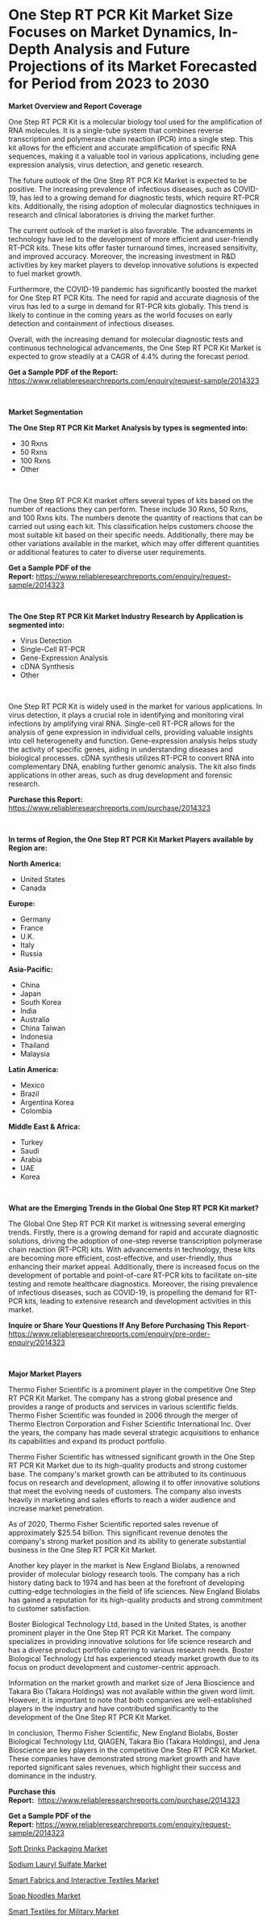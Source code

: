 <p><h1>One Step RT PCR Kit Market Size Focuses on Market Dynamics, In-Depth Analysis and Future Projections of its Market Forecasted for Period from 2023 to 2030</h1></p><p><strong>Market Overview and Report Coverage</strong></p>
<p><p>One Step RT PCR Kit is a molecular biology tool used for the amplification of RNA molecules. It is a single-tube system that combines reverse transcription and polymerase chain reaction (PCR) into a single step. This kit allows for the efficient and accurate amplification of specific RNA sequences, making it a valuable tool in various applications, including gene expression analysis, virus detection, and genetic research.</p><p>The future outlook of the One Step RT PCR Kit Market is expected to be positive. The increasing prevalence of infectious diseases, such as COVID-19, has led to a growing demand for diagnostic tests, which require RT-PCR kits. Additionally, the rising adoption of molecular diagnostics techniques in research and clinical laboratories is driving the market further.</p><p>The current outlook of the market is also favorable. The advancements in technology have led to the development of more efficient and user-friendly RT-PCR kits. These kits offer faster turnaround times, increased sensitivity, and improved accuracy. Moreover, the increasing investment in R&D activities by key market players to develop innovative solutions is expected to fuel market growth.</p><p>Furthermore, the COVID-19 pandemic has significantly boosted the market for One Step RT PCR Kits. The need for rapid and accurate diagnosis of the virus has led to a surge in demand for RT-PCR kits globally. This trend is likely to continue in the coming years as the world focuses on early detection and containment of infectious diseases.</p><p>Overall, with the increasing demand for molecular diagnostic tests and continuous technological advancements, the One Step RT PCR Kit Market is expected to grow steadily at a CAGR of 4.4% during the forecast period.</p></p>
<p><strong>Get a Sample PDF of the Report:</strong> <a href="https://www.reliableresearchreports.com/enquiry/request-sample/2014323">https://www.reliableresearchreports.com/enquiry/request-sample/2014323</a></p>
<p>&nbsp;</p>
<p><strong>Market Segmentation</strong></p>
<p><strong>The One Step RT PCR Kit Market Analysis by types is segmented into:</strong></p>
<p><ul><li>30 Rxns</li><li>50 Rxns</li><li>100 Rxns</li><li>Other</li></ul></p>
<p>&nbsp;</p>
<p><p>The One Step RT PCR Kit market offers several types of kits based on the number of reactions they can perform. These include 30 Rxns, 50 Rxns, and 100 Rxns kits. The numbers denote the quantity of reactions that can be carried out using each kit. This classification helps customers choose the most suitable kit based on their specific needs. Additionally, there may be other variations available in the market, which may offer different quantities or additional features to cater to diverse user requirements.</p></p>
<p><strong>Get a Sample PDF of the Report:</strong>&nbsp;<a href="https://www.reliableresearchreports.com/enquiry/request-sample/2014323">https://www.reliableresearchreports.com/enquiry/request-sample/2014323</a></p>
<p>&nbsp;</p>
<p><strong>The One Step RT PCR Kit Market Industry Research by Application is segmented into:</strong></p>
<p><ul><li>Virus Detection</li><li>Single-Cell RT-PCR</li><li>Gene-Expression Analysis</li><li>cDNA Synthesis</li><li>Other</li></ul></p>
<p>&nbsp;</p>
<p><p>One Step RT PCR Kit is widely used in the market for various applications. In virus detection, it plays a crucial role in identifying and monitoring viral infections by amplifying viral RNA. Single-cell RT-PCR allows for the analysis of gene expression in individual cells, providing valuable insights into cell heterogeneity and function. Gene-expression analysis helps study the activity of specific genes, aiding in understanding diseases and biological processes. cDNA synthesis utilizes RT-PCR to convert RNA into complementary DNA, enabling further genomic analysis. The kit also finds applications in other areas, such as drug development and forensic research.</p></p>
<p><strong>Purchase this Report:</strong>&nbsp; <a href="https://www.reliableresearchreports.com/purchase/2014323">https://www.reliableresearchreports.com/purchase/2014323</a></p>
<p>&nbsp;</p>
<p><strong>In terms of Region, the One Step RT PCR Kit Market Players available by Region are:</strong></p>
<p>
    <p> <strong> North America: </strong>
        <ul>
            <li>United States</li>
            <li>Canada</li>
        </ul>
        </p> 
    <p> <strong> Europe: </strong>
        <ul>
            <li>Germany</li>
            <li>France</li>
            <li>U.K.</li>
            <li>Italy</li>
            <li>Russia</li>
        </ul>
        </p> 
    <p> <strong> Asia-Pacific: </strong>
        <ul>
            <li>China</li>
            <li>Japan</li>
            <li>South Korea</li>
            <li>India</li>
            <li>Australia</li>
            <li>China Taiwan</li>
            <li>Indonesia</li>
            <li>Thailand</li>
            <li>Malaysia</li>
        </ul>
        </p> 
    <p> <strong> Latin America: </strong>
        <ul>
            <li>Mexico</li>
            <li>Brazil</li>
            <li>Argentina Korea</li>
            <li>Colombia</li>
        </ul>
        </p> 
    <p> <strong> Middle East & Africa: </strong>
        <ul>
            <li>Turkey</li>
            <li>Saudi</li>
            <li>Arabia</li>
            <li>UAE</li>
            <li>Korea</li>
        </ul>
    </p>
    </p>
<p>&nbsp;</p>
<p><strong>What are the Emerging Trends in the Global One Step RT PCR Kit market?</strong></p>
<p><p>The Global One Step RT PCR Kit market is witnessing several emerging trends. Firstly, there is a growing demand for rapid and accurate diagnostic solutions, driving the adoption of one-step reverse transcription polymerase chain reaction (RT-PCR) kits. With advancements in technology, these kits are becoming more efficient, cost-effective, and user-friendly, thus enhancing their market appeal. Additionally, there is increased focus on the development of portable and point-of-care RT-PCR kits to facilitate on-site testing and remote healthcare diagnostics. Moreover, the rising prevalence of infectious diseases, such as COVID-19, is propelling the demand for RT-PCR kits, leading to extensive research and development activities in this market.</p></p>
<p><strong>Inquire or Share Your Questions If Any Before Purchasing This Report</strong>- <a href="https://www.reliableresearchreports.com/enquiry/pre-order-enquiry/2014323">https://www.reliableresearchreports.com/enquiry/pre-order-enquiry/2014323</a></p>
<p>&nbsp;</p>
<p><strong>Major Market Players</strong></p>
<p><p>Thermo Fisher Scientific is a prominent player in the competitive One Step RT PCR Kit Market. The company has a strong global presence and provides a range of products and services in various scientific fields. Thermo Fisher Scientific was founded in 2006 through the merger of Thermo Electron Corporation and Fisher Scientific International Inc. Over the years, the company has made several strategic acquisitions to enhance its capabilities and expand its product portfolio.</p><p>Thermo Fisher Scientific has witnessed significant growth in the One Step RT PCR Kit Market due to its high-quality products and strong customer base. The company's market growth can be attributed to its continuous focus on research and development, allowing it to offer innovative solutions that meet the evolving needs of customers. The company also invests heavily in marketing and sales efforts to reach a wider audience and increase market penetration.</p><p>As of 2020, Thermo Fisher Scientific reported sales revenue of approximately $25.54 billion. This significant revenue denotes the company's strong market position and its ability to generate substantial business in the One Step RT PCR Kit Market.</p><p>Another key player in the market is New England Biolabs, a renowned provider of molecular biology research tools. The company has a rich history dating back to 1974 and has been at the forefront of developing cutting-edge technologies in the field of life sciences. New England Biolabs has gained a reputation for its high-quality products and strong commitment to customer satisfaction.</p><p>Boster Biological Technology Ltd, based in the United States, is another prominent player in the One Step RT PCR Kit Market. The company specializes in providing innovative solutions for life science research and has a diverse product portfolio catering to various research needs. Boster Biological Technology Ltd has experienced steady market growth due to its focus on product development and customer-centric approach.</p><p>Information on the market growth and market size of Jena Bioscience and Takara Bio (Takara Holdings) was not available within the given word limit. However, it is important to note that both companies are well-established players in the industry and have contributed significantly to the development of the One Step RT PCR Kit Market.</p><p>In conclusion, Thermo Fisher Scientific, New England Biolabs, Boster Biological Technology Ltd, QIAGEN, Takara Bio (Takara Holdings), and Jena Bioscience are key players in the competitive One Step RT PCR Kit Market. These companies have demonstrated strong market growth and have reported significant sales revenues, which highlight their success and dominance in the industry.</p></p>
<p><strong>Purchase this Report:</strong>&nbsp;&nbsp;<a href="https://www.reliableresearchreports.com/purchase/2014323">https://www.reliableresearchreports.com/purchase/2014323</a></p>
<p></p>
<p><strong>Get a Sample PDF of the Report:</strong>&nbsp;<a href="https://www.reliableresearchreports.com/enquiry/request-sample/2014323">https://www.reliableresearchreports.com/enquiry/request-sample/2014323</a></p>
<p><p><a href="https://medium.com/@loretamusaj85/soft-drinks-packaging-market-competitive-analysis-market-trends-and-forecast-to-2030-86ba52e9a320">Soft Drinks Packaging Market</a></p><p><a href="https://medium.com/@entelaloshi55/sodium-lauryl-sulfate-market-report-reveals-the-latest-trends-and-growth-opportunities-of-this-487b3e8ad9e9">Sodium Lauryl Sulfate Market</a></p><p><a href="https://medium.com/@loretashyti01/smart-fabrics-and-interactive-textiles-market-the-key-to-successful-business-strategy-forecast-e9902c6d4d8e">Smart Fabrics and Interactive Textiles Market</a></p><p><a href="https://medium.com/@elvirabogdani08/soap-noodles-market-insight-market-trends-growth-forecasted-from-2023-to-2030-0a63488fdb6f">Soap Noodles Market</a></p><p><a href="https://medium.com/@klebogdani/smart-textiles-for-military-market-report-reveals-the-latest-trends-and-growth-opportunities-of-40f887b7c503">Smart Textiles for Military Market</a></p></p>